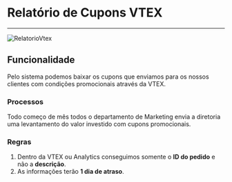 # Relatório de Cupons VTEX

---
![RelatorioVtex](http://developers.connectparts.com.br/imagens/mktRelatorioVtex.png)

## Funcionalidade

Pelo sistema podemos baixar os cupons que enviamos para os nossos clientes com condições promocionais através da VTEX.


### Processos

Todo começo de mês todos o departamento de Marketing envia a diretoria uma levantamento do valor investido com cupons promocionais. 

### Regras

1. Dentro da VTEX ou Analytics conseguimos somente o **ID do pedido** e não a **descrição**.
2. As informações terão **1 dia de atraso**.